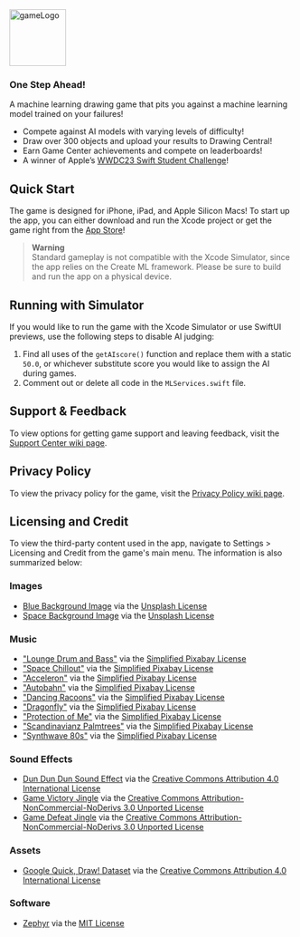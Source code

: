 <img src="https://user-images.githubusercontent.com/40375449/182772451-f79f85d9-38a6-4436-9028-b9c9edc5cbfe.png" alt="gameLogo" width="100"/>

### One Step Ahead!

A machine learning drawing game that pits you against a machine learning model trained on your failures!

- Compete against AI models with varying levels of difficulty!
- Draw over 300 objects and upload your results to Drawing Central!
- Earn Game Center achievements and compete on leaderboards!
- A winner of Apple’s [WWDC23 Swift Student Challenge](https://web.archive.org/web/20230404002347/https://developer.apple.com/wwdc23/swift-student-challenge/)!

## Quick Start
The game is designed for iPhone, iPad, and Apple Silicon Macs! To start up the app, you can either download and run the Xcode project or get the game right from the [App Store](https://apps.apple.com/us/app/one-step-ahead/id1620737001)!

> **Warning**<br>
> Standard gameplay is not compatible with the Xcode Simulator, since the app relies on the Create ML framework. Please be sure to build and run the app on a physical device.

## Running with Simulator
If you would like to run the game with the Xcode Simulator or use SwiftUI previews, use the following steps to disable AI judging:

1. Find all uses of the `getAIscore()` function and replace them with a static `50.0`, or whichever substitute score you would like to assign the AI during games.
2. Comment out or delete all code in the `MLServices.swift` file.

## Support & Feedback

To view options for getting game support and leaving feedback, visit the [Support Center wiki page](https://github.com/BaBingoBango/One-Step-Ahead/wiki/Support-Center).

## Privacy Policy

To view the privacy policy for the game, visit the [Privacy Policy wiki page](https://github.com/BaBingoBango/One-Step-Ahead/wiki/Privacy-Policy).

## Licensing and Credit
To view the third-party content used in the app, navigate to Settings > Licensing and Credit from the game's main menu. The information is also summarized below:

### Images

- [Blue Background Image](https://unsplash.com/photos/_0eMNseqmYk) via the [Unsplash License](https://unsplash.com/license)
- [Space Background Image](https://unsplash.com/photos/qVotvbsuM_c) via the [Unsplash License](https://unsplash.com/license)

### Music

- ["Lounge Drum and Bass"](https://pixabay.com/music/drum-n-bass-lounge-drum-and-bass-108785/) via the [Simplified Pixabay License](https://pixabay.com/service/license/)
- ["Space Chillout"](https://pixabay.com/music/upbeat-space-chillout-14194/) via the [Simplified Pixabay License](https://pixabay.com/service/license/)
- ["Acceleron"](https://pixabay.com/music/synthwave-acceleron-109122/) via the [Simplified Pixabay License](https://pixabay.com/service/license/)
- ["Autobahn"](https://pixabay.com/music/house-autobahn-99109/) via the [Simplified Pixabay License](https://pixabay.com/service/license/)
- ["Dancing Racoons"](https://pixabay.com/music/soft-house-dancing-racoons-20793/) via the [Simplified Pixabay License](https://pixabay.com/service/license/)
- ["Dragonfly"](https://pixabay.com/music/deep-house-dragonfly-15128/) via the [Simplified Pixabay License](https://pixabay.com/service/license/)
- ["Protection of Me"](https://pixabay.com/music/deep-house-protection-of-me-by-nazartino-112859/) via the [Simplified Pixabay License](https://pixabay.com/service/license/)
- ["Scandinavianz Palmtrees"](https://pixabay.com/music/upbeat-scandinavianz-palmtrees-7326/) via the [Simplified Pixabay License](https://pixabay.com/service/license/)
- ["Synthwave 80s"](https://pixabay.com/music/synthwave-synthwave-80s-110045/) via the [Simplified Pixabay License](https://pixabay.com/service/license/)

### Sound Effects

- [Dun Dun Dun Sound Effect](https://freesound.org/people/copyc4t/sounds/146434/) via the [Creative Commons Attribution 4.0 International License](https://creativecommons.org/licenses/by/4.0/)
- [Game Victory Jingle](http://freemusicarchive.org/) via the [Creative Commons Attribution-NonCommercial-NoDerivs 3.0 Unported License](https://creativecommons.org/licenses/by-nc-nd/3.0/)
- [Game Defeat Jingle](http://freemusicarchive.org/) via the [Creative Commons Attribution-NonCommercial-NoDerivs 3.0 Unported License](https://creativecommons.org/licenses/by-nc-nd/3.0/)

### Assets

- [Google Quick, Draw! Dataset](https://quickdraw.withgoogle.com/data) via the [Creative Commons Attribution 4.0 International License](https://creativecommons.org/licenses/by/4.0/)

### Software

- [Zephyr](https://github.com/ArtSabintsev/Zephyr) via the [MIT License](https://github.com/ArtSabintsev/Zephyr/blob/master/LICENSE)
